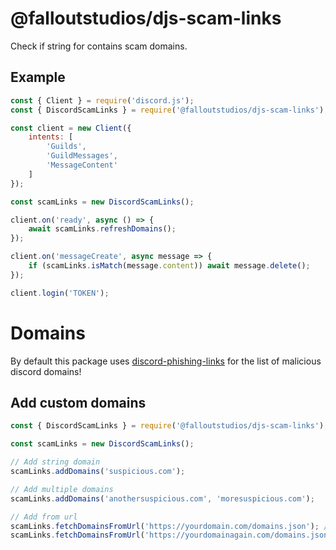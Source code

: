 # @falloutstudios/djs-scam-links

Check if string for contains scam domains.

## Example

```js
const { Client } = require('discord.js');
const { DiscordScamLinks } = require('@falloutstudios/djs-scam-links');

const client = new Client({
    intents: [
        'Guilds',
        'GuildMessages',
        'MessageContent'
    ]
});

const scamLinks = new DiscordScamLinks();

client.on('ready', async () => {
    await scamLinks.refreshDomains();
});

client.on('messageCreate', async message => {
    if (scamLinks.isMatch(message.content)) await message.delete();
});

client.login('TOKEN');
```

# Domains

By default this package uses [discord-phishing-links](https://github.com/nikolaischunk/discord-phishing-links) for the list of malicious discord domains!

## Add custom domains

```js
const { DiscordScamLinks } = require('@falloutstudios/djs-scam-links');

const scamLinks = new DiscordScamLinks();

// Add string domain
scamLinks.addDomains('suspicious.com');

// Add multiple domains
scamLinks.addDomains('anothersuspicious.com', 'moresuspicious.com');

// Add from url
scamLinks.fetchDomainsFromUrl('https://yourdomain.com/domains.json'); // Example content ["anothersuspicious.com", "moresuspicious.com"]
scamLinks.fetchDomainsFromUrl('https://yourdomainagain.com/domains.json', { dataParser: data => data.domains }); // Example content { "domains": ["anothersuspicious.com", "moresuspicious.com"] }
```